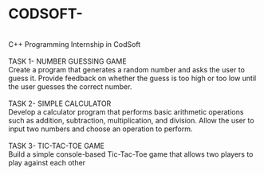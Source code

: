# CODSOFT-
<br>
C++ Programming Internship in CodSoft<br><br>
TASK 1- NUMBER GUESSING GAME<br>
Create a program that generates a random number and asks the
user to guess it. Provide feedback on whether the guess is too
high or too low until the user guesses the correct number.<br><br>
TASK 2- SIMPLE CALCULATOR<br>
Develop a calculator program that performs basic arithmetic
operations such as addition, subtraction, multiplication, and
division. Allow the user to input two numbers and choose an
operation to perform.<br><br>
TASK 3- TIC-TAC-TOE GAME<br>
Build a simple console-based Tic-Tac-Toe game that
allows two players to play against each other
